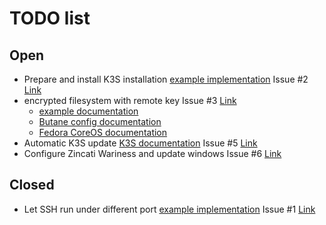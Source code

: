# TODO list

## Open

* Prepare and install K3S installation [example implementation](https://www.murillodigital.com/tech_talk/k3s_in_coreos/) Issue #2 [Link](https://github.com/300481/experiments/issues/2)
* encrypted filesystem with remote key Issue #3 [Link](https://github.com/300481/experiments/issues/3)
  * [example documentation](https://coreos.github.io/butane/examples/#luks-encrypted-storage)
  * [Butane config documentation](https://coreos.github.io/butane/config-fcos-v1_3/)
  * [Fedora CoreOS documentation](https://docs.fedoraproject.org/en-US/fedora-coreos/storage/#_encrypted_storage_luks)
* Automatic K3S update [K3S documentation](https://rancher.com/docs/k3s/latest/en/upgrades/automated/) Issue #5 [Link](https://github.com/300481/experiments/issues/5)
* Configure Zincati Wariness and update windows Issue #6 [Link](https://github.com/300481/experiments/issues/6)

## Closed

* Let SSH run under different port [example implementation](https://gist.github.com/icedream/75135f63f433ec52d652c7245dd17e30) Issue #1 [Link](https://github.com/300481/experiments/issues/1)
